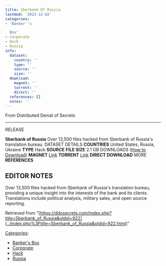 ```yaml
---
title: Sberbank Of Russia
lastmod: '2023-12-02'
categories:
- 'Banker''s

  Box'
- Corporate
- Hack
- Russia
info:
  dataset:
    country: ''
    type: ''
    source: ''
    size: ''
  download:
    magnet: ''
    torrent: ''
    direct: ''
  references: []
  notes: ''
---
```




From Distributed Denial of Secrets

---
RELEASE

**Sberbank of Russia**
Over 13,500 files hacked from Sberbank of Russia's translation bureau.
DATASET DETAILS
**COUNTRIES** United States, Russia, Ukraine
**TYPE** Hack
**SOURCE**
**FILE SIZE** 2.1 GB
DOWNLOADS ([How to Download](Torrents.html "Torrents"))
**MAGNET** [Link](magnet:?xt=urn:btih:5edf40fe726b0d14a1592b809f73524bed72d548&dn=Sberbank+Translations.tar.7z&tr=http://share.camoe.cn:8080/announce&tr=udp://explodie.org:6969&tr=http://tracker.opentrackr.org:1337/announce&tr=udp://tracker.leechers-paradise.org:6969/announce&tr=udp://exodus.desync.com:6969/announce&tr=udp://tracker.coppersurfer.tk:6969/announce)
**TORRENT** [Link](../images/f/f4/Sberbank_Translations.tar.7z.torrent)
**DIRECT DOWNLOAD**
MORE
**REFERENCES**

**EDITOR NOTES**
---

Over 13,500 files hacked from Sberbank of Russia's translation bureau,
providing a unique insight into the interests of the bank and its
clients. Translations include political analysis, military sales, and
open source reporting.

Retrieved from
"[https://ddosecrets.com/index.php?title=Sberbank_of_Russia&oldid=922](../index.php%3Ftitle=Sberbank_of_Russia&oldid=922.html)"

[Categories](./Special:Categories.html "Special:Categories"):

- [Banker's
Box](./Category:Banker's_Box.html "Category:Banker's Box")
- [Corporate](./Category:Corporate.html "Category:Corporate")
- [Hack](./Category:Hack.html "Category:Hack")
- [Russia](./Category:Russia.html "Category:Russia")
